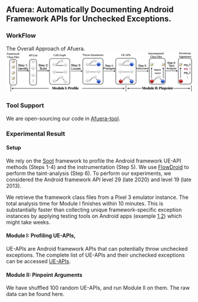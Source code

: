 ## Afuera: Automatically Documenting Android Framework APIs for Unchecked Exceptions.

### WorkFlow
   The Overall Approach of Afuera. 
              ![Afuera](workflow.png)
              
### Tool Support
We are open-sourcing our code in [Afuera-tool](https://github.com/afuera/Afuera-tool).

### Experimental Result
#### Setup
We rely on the [Soot](https://courses.cs.washington.edu/courses/cse501/01wi/project/sable-thesis.pdf) framework to profile the Android framework UE-API methods (Steps 1-4) and the instrumentation (Step 5).
We use [FlowDroid](https://orbilu.uni.lu/bitstream/10993/20223/1/far+14flowdroid.pdf) to perform the taint-analysis (Step 6).
To perform our experiments, we considered the Android framework API level 29 (late 2020) and level 19 (late 2013). 

We retrieve the framework class files from a Pixel 3 emulator instance. 
The total analysis time for Module I finishes within 10 minutes. This is substantially faster than collecting unique framework-specific exception instances by applying testing tools on Android apps (example [1](https://ieeexplore.ieee.org/abstract/document/8453100),[2](https://orbilu.uni.lu/bitstream/10993/41499/1/article.pdf)) which might take weeks. 
#### Module I: Profiling UE-APIs,
UE-APIs are Android framework APIs that can potentially throw unchecked exceptions. The complete list of UE-APIs and their unchecked exceptions can be accessed [UE-APIs](https://github.com/afuera/ue-api).
#### Module II: Pinpoint Arguments
We have shuffled 100 random UE-APIs, and run Module II on them. The raw data can be found here.

<!---
We use ***~~Context~~*** to mark parameters that are linked to the unchecked exception and confirmed by Afuera.

We use ***Context*** to mark parameters that are linked to the unchecked exception but not confirmed by Afuera.

|ID|UE-API | Thrown Exception | Parameter List | Remark|
|--|--------|-----|-------|------|
|1|[LinearLayout.\<init\>](https://github.com/afuera/Module-II/blob/main/android.widget.LinearLayout.<init>)|IllegalArgumentException|***~~Context~~***, AttributeSet, int|TP|
|2|[Allocation.copyFromUnchecked](https://github.com/afuera/Module-II/blob/main/android.renderscript.Allocation.copyFromUnchecked)|RSIllegalArgumentException|int[]|TN|
|3|[LocalActivityManager.startActivity](https://github.com/afuera/Module-II/blob/main/android.app.LocalActivityManager.startActivity)|RuntimeException|***String***, Intent| FN  |
|4|[View$AccessibilityDelegate.onInitializeAccessibilityNodeInfo](https://github.com/afuera/Module-II/blob/main/android.view.View$AccessibilityDelegate.onInitializeAccessibilityNodeInfo)|IllegalStateException|View, AccessibilityNodeInfo| TN  |
|5|[Activity.dispatchPopulateAccessibilityEvent](https://github.com/afuera/Module-II/blob/main/android.app.Activity.dispatchPopulateAccessibilityEvent)|IllegalStateException|AccessibilityEvent| TN  |
|6|[Bitmap.setHeight](https://github.com/afuera/Module-II/blob/main/android.graphics.Bitmap.setHeight)|IllegalStateException|int| TN  |
|7|[RemoteViewsListAdapter.getView](https://github.com/afuera/Module-II/blob/main/android.widget.RemoteViewsListAdapter.getView)|RuntimeException|int, ***View***, ***ViewGroup***|  FN |
|8|[AppSecurityPermissions$PermissionItemView.\<init\>](https://github.com/afuera/Module-II/blob/main/android.widget.AppSecurityPermissions$PermissionItemView.<init>)|IllegalStateException|***~~Context~~***, AttributeSet|TP|
|9|[SeekBar.\<init\>](https://github.com/afuera/Module-II/blob/main/android.widget.SeekBar.<init>)|IllegalArgumentException|***~~Context~~***, AttributeSet, int|TP|
|10|[CantAddAccountActivity.onCreate](https://github.com/afuera/Module-II/blob/main/android.accounts.CantAddAccountActivity.onCreate)|IllegalStateException|Bundle| TN  |
|11|[View$DragShadowBuilder.onDrawShadow](https://github.com/afuera/Module-II/blob/main/android.view.View$DragShadowBuilder.onDrawShadow)|RuntimeException|Canvas| TN  |
|12|[Gallery.onFocusChanged](https://github.com/afuera/Module-II/blob/main/android.widget.Gallery.onFocusChanged)|IllegalArgumentException|boolean, int, Rect| TN  |
|13|[RadioGroup.onInitializeAccessibilityEvent](https://github.com/afuera/Module-II/blob/main/android.widget.RadioGroup.onInitializeAccessibilityEvent)|IllegalStateException|***~~AccessibilityEvent~~***, |TP|
|14|[ImageView.onMeasure](https://github.com/afuera/Module-II/blob/main/android.widget.ImageView.onMeasure)|NullPointerException|int, int|  TN |
|15|[Spinner.onInitializeAccessibilityEvent](https://github.com/afuera/Module-II/blob/main/android.widget.Spinner.onInitializeAccessibilityEvent)|IllegalStateException|***~~AccessibilityEvent~~***, |TP|
|16|[View.buildDrawingCache](https://github.com/afuera/Module-II/blob/main/android.view.View.buildDrawingCache)|IllegalStateException|boolean| TN  |
|17|[Script$LaunchOptions.setY](https://github.com/afuera/Module-II/blob/main/android.renderscript.Script$LaunchOptions.setY)|RSIllegalArgumentException|***~~int~~***, int|TP|
|18|[AbsSeekBar.onInitializeAccessibilityNodeInfo](https://github.com/afuera/Module-II/blob/main/android.widget.AbsSeekBar.onInitializeAccessibilityNodeInfo)|IllegalStateException|***AccessibilityNodeInfo***| FN  |
|19|[SlidingDrawer.onInitializeAccessibilityNodeInfo](https://github.com/afuera/Module-II/blob/main/android.widget.SlidingDrawer.onInitializeAccessibilityNodeInfo)|IllegalStateException|***~~AccessibilityNodeInfo~~***, |TP|
|20|[ScriptGroup$Builder.addConnection](https://github.com/afuera/Module-II/blob/main/android.renderscript.ScriptGroup$Builder.addConnection)|RSInvalidStateException|Type, ***Script$KernelID***, Script$FieldID| FN  |
|21|[Fragment.startActivityForResult](https://github.com/afuera/Module-II/blob/main/android.app.Fragment.startActivityForResult)|IllegalStateException|Intent, int|  TN |
|22|[DocumentsProvider.call](https://github.com/afuera/Module-II/blob/main/android.provider.DocumentsProvider.call)|UnsupportedOperationException|String, String, ***Bundle***| FN  |
|23|[Parcel.writeSparseArray](https://github.com/afuera/Module-II/blob/main/android.os.Parcel.writeSparseArray)|RuntimeException|***SparseArray***| FN  |
|24|[RouteInfo.makeHostRoute](https://github.com/afuera/Module-II/blob/main/android.net.RouteInfo.makeHostRoute)|IllegalArgumentException|***~~InetAddress~~***, InetAddress, String|TP|
|25|[DatePicker.\<init\>](https://github.com/afuera/Module-II/blob/main/android.widget.DatePicker.<init>)|IllegalArgumentException|Context| TN  |
|26|[ContentProviderOperation$Builder.withValueBackReference](https://github.com/afuera/Module-II/blob/main/android.content.ContentProviderOperation$Builder.withValueBackReference)|IllegalArgumentException|String, int| TN  |
|27|[ListView.onInitializeAccessibilityNodeInfo](https://github.com/afuera/Module-II/blob/main/android.widget.ListView.onInitializeAccessibilityNodeInfo)|IllegalStateException|***~~AccessibilityNodeInfo~~***, |TP|
|28|[PreferenceActivity$Header.writeToParcel](https://github.com/afuera/Module-II/blob/main/android.preference.PreferenceActivity$Header.writeToParcel)|RuntimeException|***Parcel***, int| FN  |
|29|[ZoomButton.\<init\>](https://github.com/afuera/Module-II/blob/main/android.widget.ZoomButton.<init>)|NullPointerException|***Context***| FN  |
|30|[ScriptIntrinsicBlend.forEachSubtract](https://github.com/afuera/Module-II/blob/main/android.renderscript.ScriptIntrinsicBlend.forEachSubtract)|RSIllegalArgumentException|Allocation, ***Allocation***| FN  |
|31|[PreferenceActivity.onCreate](https://github.com/afuera/Module-II/blob/main/android.preference.PreferenceActivity.onCreate)|IllegalArgumentException|Bundle| TN  |
|32|[ImageButton.onInitializeAccessibilityNodeInfo](https://github.com/afuera/Module-II/blob/main/android.widget.ImageButton.onInitializeAccessibilityNodeInfo)|IllegalStateException|***~~AccessibilityNodeInfo~~***, |TP|
|33|[Sampler$Builder.setWrapT](https://github.com/afuera/Module-II/blob/main/android.renderscript.Sampler$Builder.setWrapT)|IllegalArgumentException|***~~Sampler$Value~~***, |TP|
|34|[BoringLayout.make](https://github.com/afuera/Module-II/blob/main/android.text.BoringLayout.make)|IllegalArgumentException|CharSequence, TextPaint, int, Layout$Alignment, float, float, BoringLayout$Metrics, boolean, TextUtils$TruncateAt, int| TN  |
|35|[ListFragment.setListShown](https://github.com/afuera/Module-II/blob/main/android.app.ListFragment.setListShown)|RuntimeException|boolean|  TN |
|36|[GestureOverlayView.draw](https://github.com/afuera/Module-II/blob/main/android.gesture.GestureOverlayView.draw)|RuntimeException|Canvas|  TN |
|37|[View.sendAccessibilityEventUnchecked](https://github.com/afuera/Module-II/blob/main/android.view.View.sendAccessibilityEventUnchecked)|IllegalStateException|***AccessibilityEvent***| FN  |
|38|[WebView.findAll](https://github.com/afuera/Module-II/blob/main/android.webkit.WebView.findAll)|RuntimeException|String| TN  |
|39|[Activity.onCreateView](https://github.com/afuera/Module-II/blob/main/android.app.Activity.onCreateView)|SuperNotCalledException|View, String, Context, AttributeSet|  TN |
|40|[SpannableStringBuilder.drawTextRun](https://github.com/afuera/Module-II/blob/main/android.text.SpannableStringBuilder.drawTextRun)|IllegalArgumentException|Canvas, int, int, int, int, float, float, ***~~int~~***, Paint|TP|
|41|[SimpleCursorTreeAdapter.setViewImage](https://github.com/afuera/Module-II/blob/main/android.widget.SimpleCursorTreeAdapter.setViewImage)|IllegalArgumentException|ImageView, String| TN  |
|42|[CalendarView.onInitializeAccessibilityNodeInfo](https://github.com/afuera/Module-II/blob/main/android.widget.CalendarView.onInitializeAccessibilityNodeInfo)|IllegalStateException|***~~AccessibilityNodeInfo~~***, |TP|
|43|[AbsListView.onSizeChanged](https://github.com/afuera/Module-II/blob/main/android.widget.AbsListView.onSizeChanged)|IllegalStateException|int, int, int, int|TN   |
|44|[View.onInitializeAccessibilityEvent](https://github.com/afuera/Module-II/blob/main/android.view.View.onInitializeAccessibilityEvent)|IllegalStateException|***~~AccessibilityEvent~~***, |TP|
|45|[Mesh$TriangleMeshBuilder.create](https://github.com/afuera/Module-II/blob/main/android.renderscript.Mesh$TriangleMeshBuilder.create)|IllegalStateException|boolean| TN  |
|46|[SslCertificate.saveState](https://github.com/afuera/Module-II/blob/main/android.net.http.SslCertificate.saveState)|UnsupportedOperationException|SslCertificate| TN  |
|47|[Surface.copyFrom](https://github.com/afuera/Module-II/blob/main/android.view.Surface.copyFrom)|NullPointerException|***~~SurfaceControl~~***, |TP|
|48|[ScriptIntrinsicLUT.forEach](https://github.com/afuera/Module-II/blob/main/android.renderscript.ScriptIntrinsicLUT.forEach)|RSIllegalArgumentException|***Allocation***, Allocation| FN  |
|49|[MediaController.setMediaPlayer](https://github.com/afuera/Module-II/blob/main/android.widget.MediaController.setMediaPlayer)|NullPointerException|MediaController$MediaPlayerControl| TN  |
|50|[Activity.startActivityIfNeeded](https://github.com/afuera/Module-II/blob/main/android.app.Activity.startActivityIfNeeded)|ActivityNotFoundException|***~~Intent~~***, int, Bundle|TP|
--->
